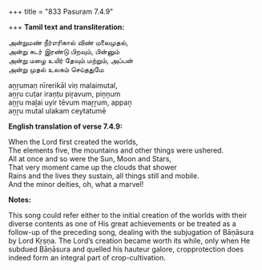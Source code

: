 +++
title = "833 Pasuram 7.4.9"

+++
**Tamil text and transliteration:**

அன்றுமண் நீர்எரிகால் விண் மலைமுதல்,  
அன்று சுடர் இரண்டு பிறவும், பின்னும்  
அன்று மழை உயிர் தேவும் மற்றும், அப்பன்  
அன்று முதல் உலகம் செய்ததுமே

aṉṟumaṇ nīrerikāl viṇ malaimutal,  
aṉṟu cuṭar iraṇṭu piṟavum, piṉṉum  
aṉṟu maḻai uyir tēvum maṟṟum, appaṉ  
aṉṟu mutal ulakam ceytatumē

**English translation of verse 7.4.9:**

When the Lord first created the worlds,  
The elements five, the mountains and other things were ushered.  
All at once and so were the Sun, Moon and Stars,  
That very moment came up the clouds that shower  
Rains and the lives they sustain, all things still and mobile.  
And the minor deities, oh, what a marvel!

**Notes:**

This song could refer either to the initial creation of the worlds with their diverse contents as one of His great achievements or be treated as a follow-up of the preceding song, dealing with the subjugation of Bāṇāsura by Lord Kṛṣṇa. The Lord’s creation became worth its while, only when He subdued Bāṇāsura and quelled his hauteur galore, cropprotection does indeed form an integral part of crop-cultivation.


